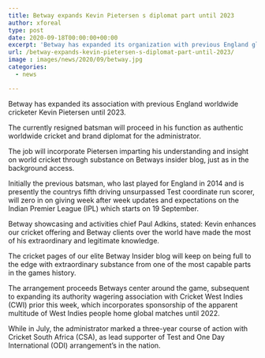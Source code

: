 ```yaml
---
title: Betway expands Kevin Pietersen s diplomat part until 2023
author: xforeal 
type: post
date: 2020-09-18T00:00:00+00:00
excerpt: 'Betway has expanded its organization with previous England global cricketer Kevin Pietersen until 2023 '
url: /betway-expands-kevin-pietersen-s-diplomat-part-until-2023/
image : images/news/2020/09/betway.jpg
categories:
  - news

---
```

Betway has expanded its association with previous England worldwide cricketer Kevin Pietersen until 2023. 

The currently resigned batsman will proceed in his function as authentic worldwide cricket and brand diplomat for the administrator. 

The job will incorporate Pietersen imparting his understanding and insight on world cricket through substance on Betways insider blog, just as in the background access. 

Initially the previous batsman, who last played for England in 2014 and is presently the countrys fifth driving unsurpassed Test coordinate run scorer, will zero in on giving week after week updates and expectations on the Indian Premier League (IPL) which starts on 19 September. 

Betway showcasing and activities chief Paul Adkins, stated: Kevin enhances our cricket offering and Betway clients over the world have made the most of his extraordinary and legitimate knowledge. 

The cricket pages of our elite Betway Insider blog will keep on being full to the edge with extraordinary substance from one of the most capable parts in the games history. 

The arrangement proceeds Betways center around the game, subsequent to expanding its authority wagering association with Cricket West Indies (CWI) prior this week, which incorporates sponsorship of the apparent multitude of West Indies people home global matches until 2022. 

While in July, the administrator marked a three-year course of action with Cricket South Africa (CSA), as lead supporter of Test and One Day International (ODI) arrangement&#8217;s in the nation.